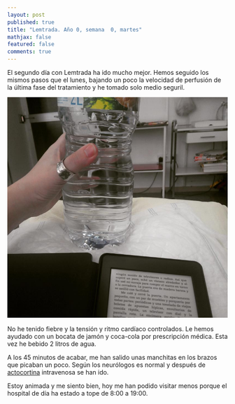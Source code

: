 ```yaml
---
layout: post
published: true
title: "Lemtrada. Año 0, semana  0, martes"
mathjax: false
featured: false
comments: true
---
```


El segundo día con Lemtrada ha ido mucho mejor. Hemos seguido los mismos pasos que el lunes, bajando un poco la velocidad de perfusión de la última fase del tratamiento y he tomado solo medio seguril.

![Agua](/images/agua.jpg)

No he tenido fiebre y la tensión y ritmo cardíaco controlados. Le hemos ayudado con un bocata de jamón y coca-cola por prescripción médica. Esta vez he bebido 2 litros de agua.

A los 45 minutos de acabar, me han salido unas manchitas en los brazos que picaban un poco. Según los neurólogos es normal y después de [actocortina](http://www.aemps.gob.es/cima/pdfs/es/ft/52106/FT_52106.pdf) intravenosa se han ido. 

Estoy animada y me siento bien, hoy me han podido visitar menos porque el hospital de día ha estado a tope de 8:00 a 19:00.